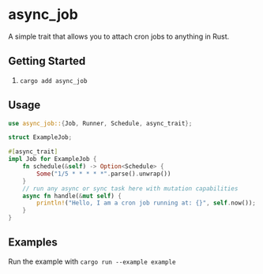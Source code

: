 # async_job

A simple trait that allows you to attach cron jobs to anything in Rust.

## Getting Started

1. `cargo add async_job`

## Usage

```rs
use async_job::{Job, Runner, Schedule, async_trait};

struct ExampleJob;

#[async_trait]
impl Job for ExampleJob {
    fn schedule(&self) -> Option<Schedule> {
        Some("1/5 * * * * *".parse().unwrap())
    }
    // run any async or sync task here with mutation capabilities
    async fn handle(&mut self) {
        println!("Hello, I am a cron job running at: {}", self.now());
    }
}
```

## Examples

Run the example with `cargo run --example example`
